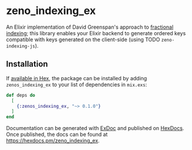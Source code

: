 # zeno_indexing_ex

An Elixir implementation of David Greenspan's approach to [fractional indexing](https://observablehq.com/@dgreensp/implementing-fractional-indexing@547);
this library enables your Elixir backend to generate ordered keys compatible with keys 
generated on the client-side (using TODO `zeno-indexing-js`). 

## Installation

If [available in Hex](https://hex.pm/docs/publish), the package can be installed
by adding `zenos_indexing_ex` to your list of dependencies in `mix.exs`:

```elixir
def deps do
  [
    {:zenos_indexing_ex, "~> 0.1.0"}
  ]
end
```

Documentation can be generated with [ExDoc](https://github.com/elixir-lang/ex_doc)
and published on [HexDocs](https://hexdocs.pm). Once published, the docs can
be found at <https://hexdocs.pm/zeno_indexing_ex>.

